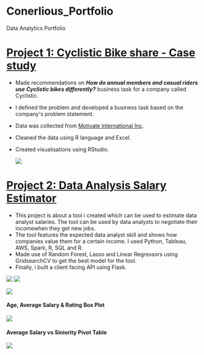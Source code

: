 # Conerlious_Portfolio
Data Analytics Portfolio

# [Project 1: Cyclistic Bike share - Case study](https://rpubs.com/Corny26Saga/871934) 
* Made recommendations on _**How do annual members and casual riders use Cyclistic bikes differently?**_ business task for a company called Cyclistic. 
* I defined the problem and developed a business task based on the company's problem statement. 
* Data was collected from [Motivate International Inc](https://divvy-tripdata.s3.amazonaws.com/index.html). 
* Cleaned the data using R language and Excel. 
* Created visualisations using RStudio. 

    ![](https://i.imgur.com/BMzgXmI.png)


# [Project 2: Data Analysis Salary Estimator](https://saco1621.github.io/da_salary_proj/)
* This project is about a tool i created which can be used to estimate data analyst salaries. The tool can be used by data analysts to negotiate their incomewhen they get new jobs.
* The tool features the expected data analyst skill and shows how companies value them for a certain income. I used Python, Tableau, AWS, Spark, R, SQL and R.
* Made use of Random Forest, Lasso and Linear Regressors using GridsearchCV to get the best model for the tool. 
* Finally, i built a client facing API using Flask. 

 ![](https://i.imgur.com/pBi8etL.png)      ![](https://i.imgur.com/LH6df3C.png)
 
 
 
 
 ![](https://i.imgur.com/oGMba1p.png)

#### Age, Average Salary & Rating Box Plot


  ![](https://i.imgur.com/LH6df3C.png)

#### Average Salary vs Siniority Pivot Table

   ![](https://i.imgur.com/JkGegIy.png)

